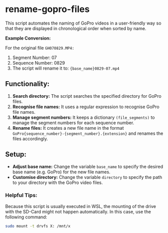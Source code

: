 # rename-gopro-files

This script automates the naming of GoPro videos in a user-friendly way so that they are displayed in chronological order when sorted by name.

**Example Conversion:**

For the original file `GH070829.MP4:`
1. Segment Number: 07
2. Sequence Number: 0829
3. The script will rename it to: `{base_name}0829-07.mp4`

## Functionality:

1. **Search directory:** The script searches the specified directory for GoPro files.
2. **Recognise file names:** It uses a regular expression to recognise GoPro file names.
3. **Manage segment numbers:** It keeps a dictionary `(file_segments)` to manage the segment numbers for each sequence number.
4. **Rename files:** It creates a new file name in the format `GoPro{sequence_number}-{segment_number}.{extension}` and renames the files accordingly.

## Setup:

- **Adjust base name:** Change the variable `base_name` to specify the desired base name (e.g. GoPro) for the new file names.
- **Customise directory:** Change the variable `directory` to specify the path to your directory with the GoPro video files. 

### Helpful Tips:
Because this script is usually executed in WSL, the mounting of the drive with the SD-Card might not happen automatically. In this case, use the following command:
```bash
sudo mount -t drvfs X: /mnt/x
```
  